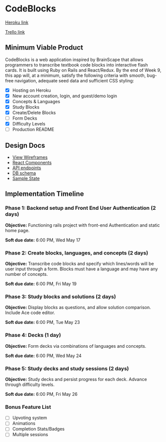 # CodeBlocks

[Heroku link][heroku]

[Trello link][trello]

[heroku]: https://code-blocks.herokuapp.com/
[trello]: https://trello.com/b/zRckxIiQ/codeblocks

## Minimum Viable Product

CodeBlocks is a web application inspired by BrainScape that allows programmers
to transcribe textbook code blocks into interactive flash cards. It is built
using Ruby on Rails and React/Redux.  By the end of Week 9, this app will, at a
minimum, satisfy the following criteria with smooth, bug-free navigation,
adequate seed data and sufficient CSS styling:

- [X] Hosting on Heroku
- [X] New account creation, login, and guest/demo login
- [X] Concepts & Languages
- [X] Study Blocks
- [X] Create/Delete Blocks
- [ ] Form Decks
- [X] Difficulty Levels
- [ ] Production README

## Design Docs
* [View Wireframes][wireframes]
* [React Components][components]
* [API endpoints][api-endpoints]
* [DB schema][schema]
* [Sample State][sample-state]

[wireframes]: docs/wireframes
[components]: docs/component-hierarchy.md
[sample-state]: docs/sample-state.js
[api-endpoints]: docs/api-endpoints.md
[schema]: docs/schema.md

## Implementation Timeline

### Phase 1: Backend setup and Front End User Authentication (2 days)

**Objective:** Functioning rails project with front-end Authentication and static home page.

**Soft due date:** 6:00 PM, Wed May 17

### Phase 2: Create blocks, languages, and concepts (2 days)

**Objective:** Transcribe code blocks and specify which lines/words will be user input through a form. Blocks must have a language and may have any number of concepts.

**Soft due date:** 6:00 PM, Fri May 19

### Phase 3: Study blocks and solutions (2 days)

**Objective:** Display blocks as questions, and allow solution comparison. Include Ace code editor.

**Soft due date:** 6:00 PM, Tue May 23

### Phase 4: Decks (1 day)

**Objective:** Form decks via combinations of languages and concepts.

**Soft due date:** 6:00 PM, Wed May 24

### Phase 5: Study decks and study sessions (2 days)

**Objective:** Study decks and persist progress for each deck. Advance through difficulty levels.

**Soft due date:** 6:00 PM, Fri May 26

### Bonus Feature List
- [ ] Upvoting system
- [ ] Animations
- [ ] Completion Stats/Badges
- [ ] Multiple sessions
